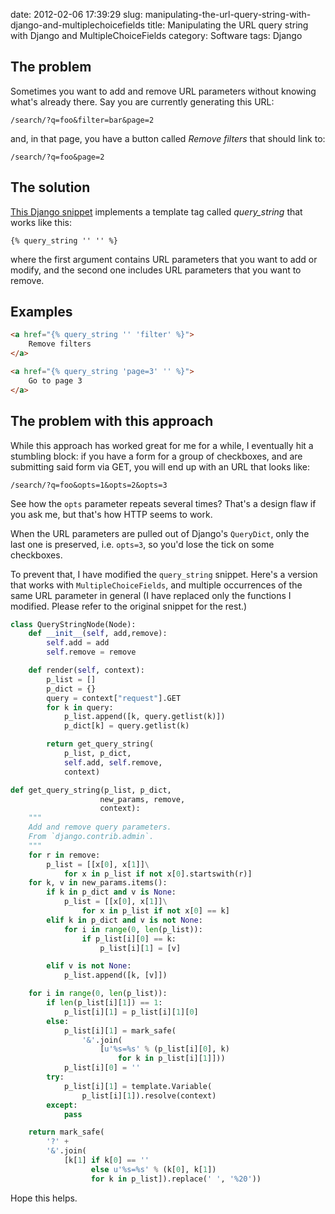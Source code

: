 date: 2012-02-06 17:39:29
slug: manipulating-the-url-query-string-with-django-and-multiplechoicefields
title: Manipulating the URL query string with Django and MultipleChoiceFields
category: Software
tags: Django

## The problem


Sometimes you want to add and remove URL parameters without knowing what's
already there. Say you are currently generating this URL:

```
/search/?q=foo&filter=bar&page=2
```

and, in that page, you have a button called _Remove filters_ that should link
to:

```
/search/?q=foo&page=2
```


## The solution

[This Django snippet](http://djangosnippets.org/snippets/2237/) implements a
template tag called _query_string_ that works like this:

```
{% query_string '' '' %}
```

where the first argument contains URL parameters that you want to add or
modify, and the second one includes URL parameters that you want to remove.


## Examples

```html
<a href="{% query_string '' 'filter' %}">
    Remove filters
</a>

<a href="{% query_string 'page=3' '' %}">
    Go to page 3
</a>
```


## The problem with this approach

While this approach has worked great for me for a while, I eventually hit a
stumbling block: if you have a form for a group of checkboxes, and are
submitting said form via GET, you will end up with an URL that looks like:

```
/search/?q=foo&opts=1&opts=2&opts=3
```

See how the `opts` parameter repeats several times? That's a design flaw if you
ask me, but that's how HTTP seems to work.

When the URL parameters are pulled out of Django's `QueryDict`, only the last
one is preserved, i.e. `opts=3`, so you'd lose the tick on some checkboxes.

To prevent that, I have modified the `query_string` snippet. Here's a version
that works with `MultipleChoiceFields`, and multiple occurrences of the same
URL parameter in general (I have replaced only the functions I modified. Please
refer to the original snippet for the rest.)

```python
class QueryStringNode(Node):
    def __init__(self, add,remove):
        self.add = add
        self.remove = remove

    def render(self, context):
        p_list = []
        p_dict = {}
        query = context["request"].GET
        for k in query:
            p_list.append([k, query.getlist(k)])
            p_dict[k] = query.getlist(k)

        return get_query_string(
            p_list, p_dict,
            self.add, self.remove,
            context)

def get_query_string(p_list, p_dict,
                    new_params, remove,
                    context):
    """
    Add and remove query parameters.
    From `django.contrib.admin`.
    """
    for r in remove:
        p_list = [[x[0], x[1]]\
            for x in p_list if not x[0].startswith(r)]
    for k, v in new_params.items():
        if k in p_dict and v is None:
            p_list = [[x[0], x[1]]\
                for x in p_list if not x[0] == k]
        elif k in p_dict and v is not None:
            for i in range(0, len(p_list)):
                if p_list[i][0] == k:
                    p_list[i][1] = [v]

        elif v is not None:
            p_list.append([k, [v]])

    for i in range(0, len(p_list)):
        if len(p_list[i][1]) == 1:
            p_list[i][1] = p_list[i][1][0]
        else:
            p_list[i][1] = mark_safe(
                '&'.join(
                    [u'%s=%s' % (p_list[i][0], k)
                        for k in p_list[i][1]]))
            p_list[i][0] = ''
        try:
            p_list[i][1] = template.Variable(
                p_list[i][1]).resolve(context)
        except:
            pass

    return mark_safe(
        '?' +
        '&'.join(
            [k[1] if k[0] == ''
                  else u'%s=%s' % (k[0], k[1])
                  for k in p_list]).replace(' ', '%20'))
```

Hope this helps.
